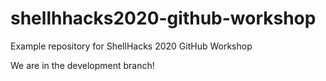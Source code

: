 # shellhhacks2020-github-workshop
Example repository for ShellHacks 2020 GitHub Workshop

We are in the development branch!